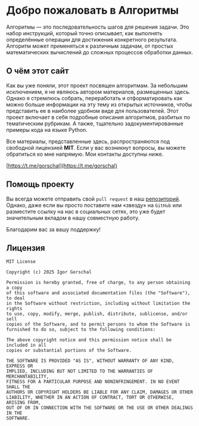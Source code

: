 # Добро пожаловать в Алгоритмы

Алгоритмы — это последовательность шагов для решения задачи. Это набор инструкций, который точно описывает, как выполнять определённые операции для достижения конкретного результата. Алгоритм может применяться к различным задачам, от простых математических вычислений до сложных процессов обработки данных.

## О чём этот сайт

Как вы уже поняли, этот проект посвящен алгоритмам. За небольшим исключением, я не являюсь автором материалов, размещенных здесь. Однако я стремлюсь собрать, переработать и отформатировать как можно больше информации на эту тему из открытых источников, чтобы представить ее в наиболее удобном виде для пользователей. Этот проект включает в себя подробные описания алгоритмов, разбитых по тематическим рубрикам. А также, тщательно задокументированные примеры кода на языке Python.

Все материалы, представленные здесь, распространяются под свободной лицензией __MIT__. Если у вас возникнут вопросы, вы можете обратиться ко мне напрямую. Мои контакты доступны ниже.

[https://t.me/gorschal](https://t.me/gorschal)

## Помощь проекту

Вы всегда можете отправить свой `pull request` в наш [репозиторий](https://github.com/neegor/algoritmy). Однако, даже если вы просто поставите нам «звезду» на `GitHub` или разместите ссылку на нас в социальных сетях, это уже будет значительным вкладом в нашу совместную работу.

Благодарим вас за вашу поддержку!

## Лицензия

    MIT License

    Copyright (c) 2025 Igor Gorschal

    Permission is hereby granted, free of charge, to any person obtaining a copy
    of this software and associated documentation files (the "Software"), to deal
    in the Software without restriction, including without limitation the rights
    to use, copy, modify, merge, publish, distribute, sublicense, and/or sell
    copies of the Software, and to permit persons to whom the Software is
    furnished to do so, subject to the following conditions:

    The above copyright notice and this permission notice shall be included in all
    copies or substantial portions of the Software.

    THE SOFTWARE IS PROVIDED "AS IS", WITHOUT WARRANTY OF ANY KIND, EXPRESS OR
    IMPLIED, INCLUDING BUT NOT LIMITED TO THE WARRANTIES OF MERCHANTABILITY,
    FITNESS FOR A PARTICULAR PURPOSE AND NONINFRINGEMENT. IN NO EVENT SHALL THE
    AUTHORS OR COPYRIGHT HOLDERS BE LIABLE FOR ANY CLAIM, DAMAGES OR OTHER
    LIABILITY, WHETHER IN AN ACTION OF CONTRACT, TORT OR OTHERWISE, ARISING FROM,
    OUT OF OR IN CONNECTION WITH THE SOFTWARE OR THE USE OR OTHER DEALINGS IN THE
    SOFTWARE.
